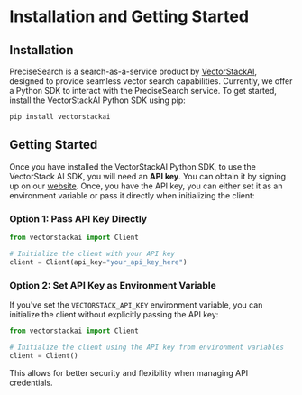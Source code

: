 # Installation and Getting Started

## **Installation**
PreciseSearch is a search-as-a-service product by [VectorStackAI](https://vectorstack.ai), designed to provide seamless vector search capabilities. 
Currently, we offer a Python SDK to interact with the PreciseSearch service.
To get started, install the VectorStackAI Python SDK using pip:

```bash title="Installing the VectorStackAI Python SDK" linenums="1"
pip install vectorstackai
```

## **Getting Started**  
Once you have installed the VectorStackAI Python SDK, to use the VectorStack AI SDK, you will need an **API key**. 
You can obtain it by signing up on our [website](https://vectorstack.ai).
Once, you have the API key, you can either set it as an environment variable or pass it directly when initializing the client:

### Option 1: Pass API Key Directly  
```python title="Initializing the client with an API key" linenums="1"
from vectorstackai import Client

# Initialize the client with your API key
client = Client(api_key="your_api_key_here")
```

### Option 2: Set API Key as Environment Variable  
If you've set the `VECTORSTACK_API_KEY` environment variable, you can initialize the client without explicitly passing the API key:
```python title="Initializing the client using an environment variable" linenums="1"
from vectorstackai import Client

# Initialize the client using the API key from environment variables
client = Client()
```
This allows for better security and flexibility when managing API credentials. 